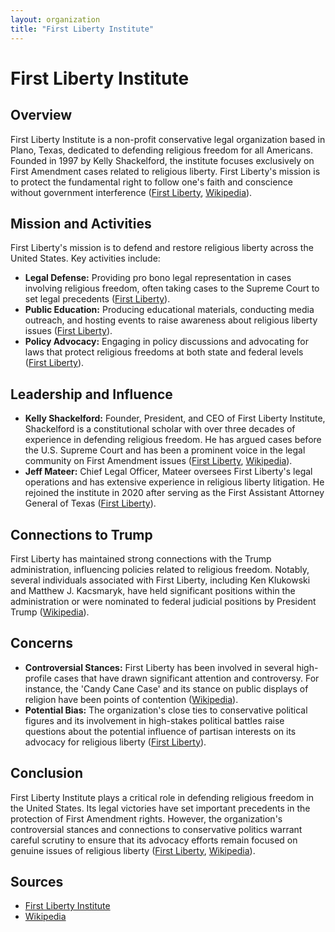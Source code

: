 ```yaml
---
layout: organization
title: "First Liberty Institute"
---
```


# First Liberty Institute

## Overview
First Liberty Institute is a non-profit conservative legal organization based in Plano, Texas, dedicated to defending religious freedom for all Americans. Founded in 1997 by Kelly Shackelford, the institute focuses exclusively on First Amendment cases related to religious liberty. First Liberty's mission is to protect the fundamental right to follow one's faith and conscience without government interference ([First Liberty](https://firstliberty.org), [Wikipedia](https://en.wikipedia.org/wiki/First_Liberty_Institute)).

## Mission and Activities
First Liberty's mission is to defend and restore religious liberty across the United States. Key activities include:
- **Legal Defense:** Providing pro bono legal representation in cases involving religious freedom, often taking cases to the Supreme Court to set legal precedents ([First Liberty](https://firstliberty.org)).
- **Public Education:** Producing educational materials, conducting media outreach, and hosting events to raise awareness about religious liberty issues ([First Liberty](https://firstliberty.org)).
- **Policy Advocacy:** Engaging in policy discussions and advocating for laws that protect religious freedoms at both state and federal levels ([First Liberty](https://firstliberty.org)).

## Leadership and Influence
- **Kelly Shackelford:** Founder, President, and CEO of First Liberty Institute, Shackelford is a constitutional scholar with over three decades of experience in defending religious freedom. He has argued cases before the U.S. Supreme Court and has been a prominent voice in the legal community on First Amendment issues ([First Liberty](https://firstliberty.org), [Wikipedia](https://en.wikipedia.org/wiki/Kelly_Shackelford)).
- **Jeff Mateer:** Chief Legal Officer, Mateer oversees First Liberty's legal operations and has extensive experience in religious liberty litigation. He rejoined the institute in 2020 after serving as the First Assistant Attorney General of Texas ([First Liberty](https://firstliberty.org)).

## Connections to Trump
First Liberty has maintained strong connections with the Trump administration, influencing policies related to religious freedom. Notably, several individuals associated with First Liberty, including Ken Klukowski and Matthew J. Kacsmaryk, have held significant positions within the administration or were nominated to federal judicial positions by President Trump ([Wikipedia](https://en.wikipedia.org/wiki/First_Liberty_Institute)).

## Concerns
- **Controversial Stances:** First Liberty has been involved in several high-profile cases that have drawn significant attention and controversy. For instance, the 'Candy Cane Case' and its stance on public displays of religion have been points of contention ([Wikipedia](https://en.wikipedia.org/wiki/First_Liberty_Institute)).
- **Potential Bias:** The organization's close ties to conservative political figures and its involvement in high-stakes political battles raise questions about the potential influence of partisan interests on its advocacy for religious liberty ([First Liberty](https://firstliberty.org)).

## Conclusion
First Liberty Institute plays a critical role in defending religious freedom in the United States. Its legal victories have set important precedents in the protection of First Amendment rights. However, the organization's controversial stances and connections to conservative politics warrant careful scrutiny to ensure that its advocacy efforts remain focused on genuine issues of religious liberty ([First Liberty](https://firstliberty.org), [Wikipedia](https://en.wikipedia.org/wiki/First_Liberty_Institute)).

## Sources
- [First Liberty Institute](https://firstliberty.org)
- [Wikipedia](https://en.wikipedia.org/wiki/First_Liberty_Institute)
